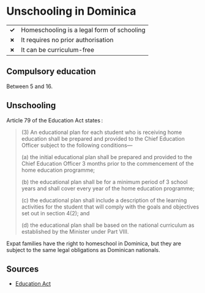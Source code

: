# Unschooling in Dominica

|       |                                            |
| ----- | ------------------------------------------ |
| **✓** | Homeschooling is a legal form of schooling |
| **✗** | It requires no prior authorisation         |
| **✗** | It can be curriculum-free                  |

## Compulsory education

Between 5 and 16.

## Unschooling

Article 79 of the Education Act states :

> (3) An educational plan for each student who is receiving home education shall be prepared and provided
> to the Chief Education Officer subject to the following conditions—
>
> (a) the initial educational plan shall be prepared and provided to the Chief Education Officer 3 months prior to the commencement
> of the home education programme;
>
> (b) the educational plan shall be for a minimum period of 3 school years and shall cover every year of the home education programme;
>
> (c) the educational plan shall include a description of the learning activities for the student that will comply with the goals
> and objectives set out in section 4(2); and
>
> (d) the educational plan shall be based on the national curriculum as established by the Minister under Part VIII.

Expat families have the right to homeschool in Dominica, but they are subject to the same legal obligations as Dominican nationals.

## Sources

- [Education Act](http://www.education.gov.dm/images/documents/education_laws/Education%20Act%201997%20Act%2011%20of%201997.pdf)
